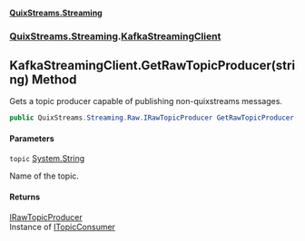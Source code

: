 #### [QuixStreams.Streaming](index.md 'index')
### [QuixStreams.Streaming](QuixStreams.Streaming.md 'QuixStreams.Streaming').[KafkaStreamingClient](KafkaStreamingClient.md 'QuixStreams.Streaming.KafkaStreamingClient')

## KafkaStreamingClient.GetRawTopicProducer(string) Method

Gets a topic producer capable of publishing non-quixstreams messages.

```csharp
public QuixStreams.Streaming.Raw.IRawTopicProducer GetRawTopicProducer(string topic);
```
#### Parameters

<a name='QuixStreams.Streaming.KafkaStreamingClient.GetRawTopicProducer(string).topic'></a>

`topic` [System.String](https://docs.microsoft.com/en-us/dotnet/api/System.String 'System.String')

Name of the topic.

#### Returns
[IRawTopicProducer](IRawTopicProducer.md 'QuixStreams.Streaming.Raw.IRawTopicProducer')  
Instance of [ITopicConsumer](ITopicConsumer.md 'QuixStreams.Streaming.ITopicConsumer')